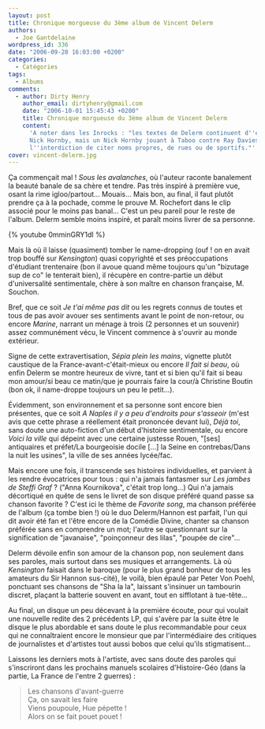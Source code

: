 ```yaml
---
layout: post
title: Chronique morgueuse du 3ème album de Vincent Delerm
authors:
  - Joe Gantdelaine
wordpress_id: 336
date: "2006-09-28 16:03:00 +0200"
categories:
  - Catégories
tags:
  - Albums
comments:
  - author: Dirty Henry
    author_email: dirtyhenry@gmail.com
    date: "2006-10-01 15:45:43 +0200"
    title: Chronique morgueuse du 3ème album de Vincent Delerm
    content:
      'A noter dans les Inrocks : "les textes de Delerm continuent d''évoquer
      Nick Hornby, mais un Nick Hornby jouant à Taboo contre Ray Davies, avec
      l''interdiction de citer noms propres, de rues ou de sportifs."'
cover: vincent-delerm.jpg
---
```


Ça commençait mal ! _Sous les avalanches_, où l'auteur raconte banalement la
beauté banale de sa chère et tendre. Pas très inspiré à première vue, osant la
rime igloo/partout… Mouais… Mais bon, au final, il faut plutôt prendre ça à la
pochade, comme le prouve M. Rochefort dans le clip associé pour le moins pas
banal… C'est un peu pareil pour le reste de l'album. Delerm semble moins
inspiré, et paraît moins livrer de sa personne.

{% youtube 0mminGRY1dI %}

Mais là où il laisse (quasiment) tomber le name-dropping (ouf ! on en avait trop
bouffé sur _Kensington_) quasi copyrighté et ses préoccupations d'étudiant
trentenaire (bon il avoue quand même toujours qu'un "bizutage sup de co" le
tenterait bien), il récupère en contre-partie un début d'universalité
sentimentale, chère à son maître en chanson française, M. Souchon.

Bref, que ce soit _Je t'ai même pas dit_ ou les regrets connus de toutes et tous
de pas avoir avouer ses sentiments avant le point de non-retour, ou encore
_Marine_, narrant un ménage à trois (2 personnes et un souvenir) assez
communément vécu, le Vincent commence à s'ouvrir au monde extérieur.

Signe de cette extravertisation, _Sépia plein les mains_, vignette plutôt
caustique de la France-avant-c'était-mieux ou encore _Il fait si beau_, où enfin
Delerm se montre heureux de vivre, tant et si bien qu'il fait si beau mon
amour/si beau ce matin/que je pourrais faire la cour/à Christine Boutin (bon ok,
il name-droppe toujours un peu le petit…).

Évidemment, son environnement et sa personne sont encore bien présentes, que ce
soit _A Naples il y a peu d'endroits pour s'asseoir_ (m'est avis que cette
phrase a réellement était prononcée devant lui), _Déjà toi_, sans doute une
auto-fiction d'un début d'histoire sentimentale, ou encore _Voici la ville_ qui
dépeint avec une certaine justesse Rouen, "[ses] antiquaires et préfet/La
bourgeoisie docile […] la Seine en contrebas/Dans la nuit les usines", la ville
de ses années lycée/fac.

Mais encore une fois, il transcende ses histoires individuelles, et parvient à
les rendre évocatrices pour tous : qui n'a jamais fantasmer sur _Les jambes de
Steffi Graf_ ? ("Anna Kournikova", c'était trop long…) Qui n'a jamais décortiqué
en quête de sens le livret de son disque préféré quand passe sa chanson favorite
? C'est ici le thème de _Favorite song_, ma chanson préférée de l'album (ça
tombe bien !) où le duo Delerm/Hannon est parfait, l'un qui dit avoir été fan et
l'être encore de la Comédie Divine, chanter sa chanson préférée sans en
comprendre un mot; l'autre se questionnant sur la signification de "javanaise",
"poinçonneur des lilas", "poupée de cire"…

Delerm dévoile enfin son amour de la chanson pop, non seulement dans ses
paroles, mais surtout dans ses musiques et arrangements. Là où _Kensington_
faisait dans le baroque (pour le plus grand bonheur de tous les amateurs du Sir
Hannon sus-cité), le voilà, bien épaulé par Peter Von Poehl, ponctuant ses
chansons de "Sha la la", laissant s'insinuer un tambourin discret, plaçant la
batterie souvent en avant, tout en sifflotant à tue-tête…

Au final, un disque un peu décevant à la première écoute, pour qui voulait une
nouvelle redite des 2 précédents LP, qui s'avère par la suite être le disque le
plus abordable et sans doute le plus recommandable pour ceux qui ne
connaîtraient encore le monsieur que par l'intermédiaire des critiques de
journalistes et d'artistes tout aussi bobos que celui qu'ils stigmatisent…

Laissons les derniers mots à l'artiste, avec sans doute des paroles qui
s'inscriront dans les prochains manuels scolaires d'Histoire-Géo (dans la
partie, La France de l'entre 2 guerres) :

> Les chansons d'avant-guerre  
> Ça, on savait les faire  
> Viens poupoule, Hue pépette !  
> Alors on se fait pouet pouet !
